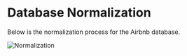 # Database Normalization

Below is the normalization process for the Airbnb database.

![Normalization](../../lessons/week1/normalization.drawio.png)
